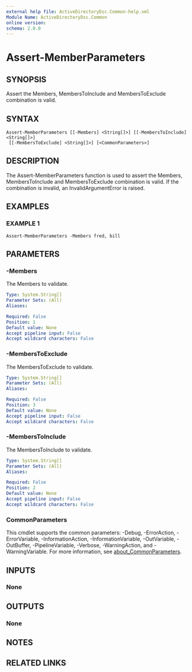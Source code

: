 ```yaml
---
external help file: ActiveDirectoryDsc.Common-help.xml
Module Name: ActiveDirectoryDsc.Common
online version:
schema: 2.0.0
---
```


# Assert-MemberParameters

## SYNOPSIS
Assert the Members, MembersToInclude and MembersToExclude combination is valid.

## SYNTAX

```
Assert-MemberParameters [[-Members] <String[]>] [[-MembersToInclude] <String[]>]
 [[-MembersToExclude] <String[]>] [<CommonParameters>]
```

## DESCRIPTION
The Assert-MemberParameters function is used to assert the Members, MembersToInclude and MembersToExclude
combination is valid.
If the combination is invalid, an InvalidArgumentError is raised.

## EXAMPLES

### EXAMPLE 1
```
Assert-MemberParameters -Members fred, bill
```

## PARAMETERS

### -Members
The Members to validate.

```yaml
Type: System.String[]
Parameter Sets: (All)
Aliases:

Required: False
Position: 1
Default value: None
Accept pipeline input: False
Accept wildcard characters: False
```

### -MembersToExclude
The MembersToExclude to validate.

```yaml
Type: System.String[]
Parameter Sets: (All)
Aliases:

Required: False
Position: 3
Default value: None
Accept pipeline input: False
Accept wildcard characters: False
```

### -MembersToInclude
The MembersToInclude to validate.

```yaml
Type: System.String[]
Parameter Sets: (All)
Aliases:

Required: False
Position: 2
Default value: None
Accept pipeline input: False
Accept wildcard characters: False
```

### CommonParameters
This cmdlet supports the common parameters: -Debug, -ErrorAction, -ErrorVariable, -InformationAction, -InformationVariable, -OutVariable, -OutBuffer, -PipelineVariable, -Verbose, -WarningAction, and -WarningVariable. For more information, see [about_CommonParameters](http://go.microsoft.com/fwlink/?LinkID=113216).

## INPUTS

### None
## OUTPUTS

### None
## NOTES

## RELATED LINKS
